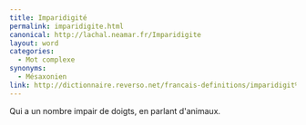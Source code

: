 ```yaml
---
title: Imparidigité
permalink: imparidigite.html
canonical: http://lachal.neamar.fr/Imparidigite
layout: word
categories:
  - Mot complexe
synonyms:
  - Mésaxonien
link: http://dictionnaire.reverso.net/francais-definitions/imparidigit%C3%A9
---
```


Qui a un nombre impair de doigts, en parlant d'animaux.

